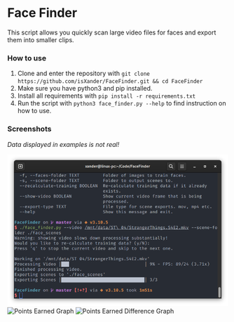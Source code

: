 # Face Finder
This script allows you quickly scan large video files for faces
and export them into smaller clips.

### How to use
1. Clone and enter the repository with `git clone https://github.com/isXander/FaceFinder.git && cd FaceFinder`
2. Make sure you have python3 and pip installed.
3. Install all requirements with `pip install -r requirements.txt`
4. Run the script with `python3 face_finder.py --help` to find instruction on how to use.

### Screenshots
*Data displayed in examples is not real!*

![CLI](screenshots/cli.png)
![Points Earned Graph](screenshots/points_earned_graph.png)
![Points Earned Difference Graph](screenshots/points_earned_more_than_previous_day.png)